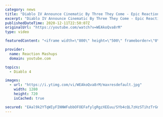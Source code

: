 ```yaml
---
category: news
title: "Diablo IV Announce Cinematic By Three They Come - Epic Reaction Mashup"
excerpt: "Diablo IV Announce Cinematic By Three They Come - Epic Reaction Mashup ▷ All WoW Cinematic Reaction Mashups ..."
publishedDateTime: 2020-12-11T22:50:07Z
originalUrl: "https://youtube.com/watch?v=WEAkoQva8rM"
type: video

featuredContent: "<iframe width=\"800\" height=\"500\" frameborder=\"0\" src=\"https://www.youtube.com/embed/WEAkoQva8rM\" allow=\"accelerometer; autoplay; encrypted-media; gyroscope; picture-in-picture\" allowfullscreen></iframe>"

provider:
  name: Reaction Mashups
  domain: youtube.com

topics:
  - Diablo 4

images:
  - url: "https://i.ytimg.com/vi/WEAkoQva8rM/maxresdefault.jpg"
    width: 1280
    height: 720
    isCached: true

secured: "EAal9k2YTqWIyFINNWFubbOFOEFafylgRgzXEEuu/SYb4cQL7zHzSTihzTrGm3KQYynvcjZkxDuHze2xVzkeVitG2QHBf5ZbvetMA/5LR7wojE8HtOiOpEzP3b+2bwxZT9fnXRy4r5kgPbMdeKBYhZcSg72X8Rmqi0ROLgfRf0xs5IjILvn47XZeyKNTQqL/hG/cgzwwzElCCgOlZ32Uh2/77oIbQF47wWm6Z4nmvNuh2NQJd7XQbP9163VyeAvXwihbqlRgrPK0CFdHPVBmHRTG3MGGFG6WTesvXwPdn3TTK+rcIjr+BgTulUtup3X5YuTbSytnOFTu9wG97/sHrI1tRCWJSHIhxJtKKC7LQJa7cnfWbH3x9C2tw3dEUXi7BLptNpnawC9sUfmQXbN1es9nxaCtib6w1Bh+J/zBcofF7PtdmVJ7GYge/+2SBndb;mDtdjVT/2cQUpgtj8zOeyw=="
---
```


